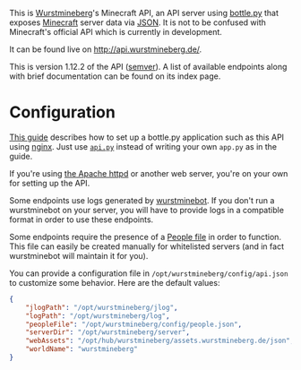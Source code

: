 This is [Wurstmineberg](http://wurstmineberg.de/)'s Minecraft API, an API server using [bottle.py](http://bottlepy.org/) that exposes [Minecraft](http://minecraft.net/) server data via [JSON](http://www.json.org/). It is not to be confused with Minecraft's official API which is currently in development.

It can be found live on http://api.wurstmineberg.de/.

This is version 1.12.2 of the API ([semver](http://semver.org/)). A list of available endpoints along with brief documentation can be found on its index page.

Configuration
=============

[This guide](http://michael.lustfield.net/nginx/bottle-uwsgi-nginx-quickstart) describes how to set up a bottle.py application such as this API using [nginx](http://wiki.nginx.org/). Just use [`api.py`](api.py) instead of writing your own `app.py` as in the guide.

If you're using [the Apache httpd](http://httpd.apache.org/) or another web server, you're on your own for setting up the API.

Some endpoints use logs generated by [wurstminebot](https://github.com/wurstmineberg/wurstminebot). If you don't run a wurstminebot on your server, you will have to provide logs in a compatible format in order to use these endpoints.

Some endpoints require the presence of a [People file](http://wiki.wurstmineberg.de/People_file) in order to function. This file can easily be created manually for whitelisted servers (and in fact wurstminebot will maintain it for you).

You can provide a configuration file in `/opt/wurstmineberg/config/api.json` to customize some behavior. Here are the default values:

```json
{
    "jlogPath": "/opt/wurstmineberg/jlog",
    "logPath": "/opt/wurstmineberg/log",
    "peopleFile": "/opt/wurstmineberg/config/people.json",
    "serverDir": "/opt/wurstmineberg/server",
    "webAssets": "/opt/hub/wurstmineberg/assets.wurstmineberg.de/json",
    "worldName": "wurstmineberg"
}
```
